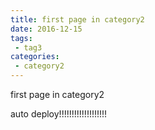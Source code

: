 ```yaml
---
title: first page in category2
date: 2016-12-15
tags:
 - tag3
categories: 
 - category2
---
```


first page in category2


auto deploy!!!!!!!!!!!!!!!!!!!
